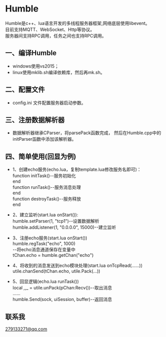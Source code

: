 # Humble

Humble是c++、lua语言开发的多线程服务器框架,网络底层使用libevent。    
目前支持MQTT、WebSocket、Http等协议。    
服务器间支持RPC调用，任务之间也支持RPC调用。      

## 一、编译Humble     
* windows使用vs2015；  
* linux使用mklib.sh编译依赖库，然后再mk.sh。  

## 二、配置文件  
* config.ini 文件配置服务器启动参数。   

## 三、注册数据解析器    
* 数据解析器继承CParser，将parsePack函数完成，
然后在Humble.cpp中的initParser函数中添加该解析器。 

## 四、简单使用(回显为例)   
* 1、创建echo服务(echo.lua，复制template.lua修改服务名即可)：     
function initTask()--服务初始化      
end    
function runTask()--服务消息处理       
end     
function destroyTask()--服务释放   
end 

* 2、建立监听(start.lua onStart()):     
humble.setParser(1, "tcp1")--设置数据解析    
humble.addListener(1, "0.0.0.0", 15000)--建立监听                 

* 3、注册echo服务(start.lua onStart())     
humble.regTask("echo", 1000)      
--将echo消息通道保存在变量中   
tChan.echo = humble.getChan("echo")      

* 4、将收到的消息发送到echo模块处理(start.lua onTcpRead(......))    
utile.chanSend(tChan.echo, utile.Pack(...))    

* 5、回显逻辑(echo.lua runTask())             
local _,_,_ = utile.unPack(pChan:Recv())--取出消息    
......       
humble.Send(sock, uiSession, buffer)--返回消息   

## 联系我    
279133271@qq.com    
